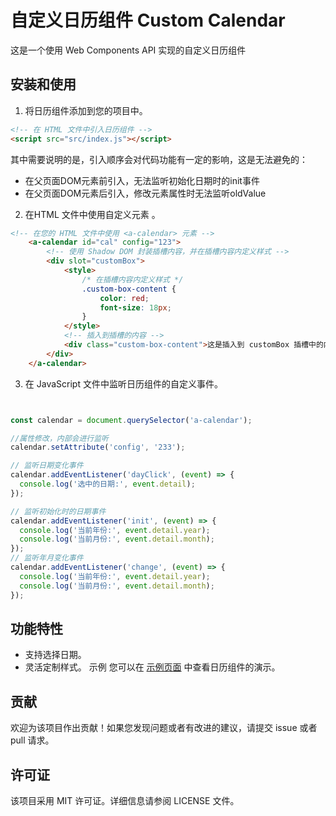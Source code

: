 # 自定义日历组件 Custom Calendar

这是一个使用 Web Components API 实现的自定义日历组件


## 安装和使用

1. 将日历组件添加到您的项目中。

```html
<!-- 在 HTML 文件中引入日历组件 -->
<script src="src/index.js"></script>
```
其中需要说明的是，引入顺序会对代码功能有一定的影响，这是无法避免的：

 - 在父页面DOM元素前引入，无法监听初始化日期时的init事件
 - 在父页面DOM元素后引入，修改元素属性时无法监听oldValue
 

2. 在HTML 文件中使用自定义元素 <a-calendar>。
```html
<!-- 在您的 HTML 文件中使用 <a-calendar> 元素 -->
    <a-calendar id="cal" config="123">
        <!-- 使用 Shadow DOM 封装插槽内容，并在插槽内容内定义样式 -->
        <div slot="customBox">
            <style>
                /* 在插槽内容内定义样式 */
                .custom-box-content {
                    color: red;
                    font-size: 18px;
                }
            </style>
            <!-- 插入到插槽的内容 -->
            <div class="custom-box-content">这是插入到 customBox 插槽中的内容</div>
        </div>
    </a-calendar>
```
3. 在 JavaScript 文件中监听日历组件的自定义事件。
```js


const calendar = document.querySelector('a-calendar');

//属性修改，内部会进行监听
calendar.setAttribute('config', '233');

// 监听日期变化事件
calendar.addEventListener('dayClick', (event) => {
  console.log('选中的日期:', event.detail);
});

// 监听初始化时的日期事件
calendar.addEventListener('init', (event) => {
  console.log('当前年份:', event.detail.year);
  console.log('当前月份:', event.detail.month);
});
// 监听年月变化事件
calendar.addEventListener('change', (event) => {
  console.log('当前年份:', event.detail.year);
  console.log('当前月份:', event.detail.month);
});

```


## 功能特性
- 支持选择日期。
- 灵活定制样式。
示例
您可以在 [示例页面](./src/test.html) 中查看日历组件的演示。

## 贡献
欢迎为该项目作出贡献！如果您发现问题或者有改进的建议，请提交 issue 或者 pull 请求。

## 许可证
该项目采用 MIT 许可证。详细信息请参阅 LICENSE 文件。
